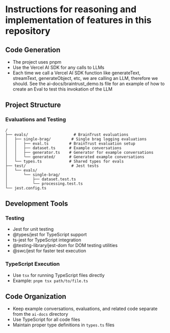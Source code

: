 # Instructions for reasoning and implementation of features in this repository

## Code Generation

- The project uses pnpm
- Use the Vercel AI SDK for any calls to LLMs
- Each time we call a Vercel AI SDK function like generateText, streamText, generateObject, etc, we are calling an LLM, therefore we should. See the ai-docs/braintrust_demo.ts file for an example of how to create an Eval to test this invokation of the LLM

## Project Structure

### Evaluations and Testing
```
/
├── evals/                    # BrainTrust evaluations
│   ├── single-brag/         # Single brag logging evaluations
│   │   ├── eval.ts         # BrainTrust evaluation setup
│   │   ├── dataset.ts      # Example conversations
│   │   ├── generator.ts    # Generator for example conversations
│   │   └── generated/      # Generated example conversations
│   └── types.ts            # Shared types for evals
├── test/                    # Jest tests
│   └── evals/
│       └── single-brag/
│           ├── dataset.test.ts
│           └── processing.test.ts
└── jest.config.ts
```

## Development Tools

### Testing
- Jest for unit testing
- @types/jest for TypeScript support
- ts-jest for TypeScript integration
- @testing-library/jest-dom for DOM testing utilities
- @swc/jest for faster test execution

### TypeScript Execution
- Use `tsx` for running TypeScript files directly
- Example: `pnpm tsx path/to/file.ts`

## Code Organization
- Keep example conversations, evaluations, and related code separate from the `ai-docs` directory
- Use TypeScript for all code files
- Maintain proper type definitions in `types.ts` files